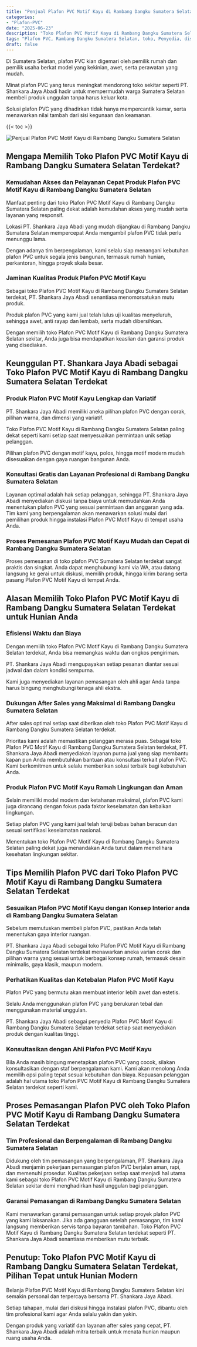 ```yaml
---
title: "Penjual Plafon PVC Motif Kayu di Rambang Dangku Sumatera Selatan"
categories: 
- "Plafon-PVC"
date: "2025-06-23"
description: "Toko Plafon PVC Motif Kayu di Rambang Dangku Sumatera Selatan untuk tempat tinggal, office, dan ritel. Material unggulan, variasi motif, warna modern, dengan layanan pemasangan dikerjakan oleh tenaga ahli berpengalaman serta jaminan resmi!|Servis penyediaan Plafon PVC Motif Kayu di Rambang Dangku Sumatera Selatan untuk kebutuhan hunian, office, maupun gerai, dengan material terbaik dan pemasangan oleh teknisi profesional serta garansi resmi.|Pilihan Plafon PVC Motif Kayu di Rambang Dangku Sumatera Selatan yang andal untuk rumah, kantor, serta ritel, bersama material unggulan dan penempatan oleh teknisi profesional serta jaminan resmi.|Distribusi Plafon PVC Motif Kayu di Rambang Dangku Sumatera Selatan untuk hunian, perkantoran, dan gerai, dengan plafon unggulan dan instalasi ditangani oleh tim ahli, lengkap beserta garansi resmi.}"
tags: "Plafon PVC, Rambang Dangku Sumatera Selatan, toko, Penyedia, distributor"
draft: false
---
```


Di Sumatera Selatan, plafon PVC kian digemari oleh pemilik rumah dan pemilik usaha berkat model yang kekinian, awet, serta perawatan yang mudah.

Minat plafon PVC yang terus meningkat mendorong toko sekitar seperti PT. Shankara Jaya Abadi hadir untuk mempermudah warga Sumatera Selatan membeli produk unggulan tanpa harus keluar kota.

Solusi plafon PVC yang dihadirkan tidak hanya mempercantik kamar, serta menawarkan nilai tambah dari sisi kegunaan dan keamanan.

{{< toc >}}

![Penjual Plafon PVC Motif Kayu di Rambang Dangku Sumatera Selatan](/images/Plafon-PVC/Penjual-Plafon-PVC-Motif-Kayu-di-Rambang-Dangku-Sumatera-Selatan.png)


## Mengapa Memilih Toko Plafon PVC Motif Kayu di Rambang Dangku Sumatera Selatan Terdekat?

### Kemudahan Akses dan Pelayanan Cepat Produk Plafon PVC Motif Kayu di Rambang Dangku Sumatera Selatan

Manfaat penting dari toko Plafon PVC Motif Kayu di Rambang Dangku Sumatera Selatan paling dekat adalah kemudahan akses yang mudah serta layanan yang responsif.

Lokasi PT. Shankara Jaya Abadi yang mudah dijangkau di Rambang Dangku Sumatera Selatan mempercepat Anda mengambil plafon PVC tidak perlu menunggu lama.

Dengan adanya tim berpengalaman, kami selalu siap menangani kebutuhan plafon PVC untuk segala jenis bangunan, termasuk rumah hunian, perkantoran, hingga proyek skala besar.

### Jaminan Kualitas Produk Plafon PVC Motif Kayu

Sebagai toko Plafon PVC Motif Kayu di Rambang Dangku Sumatera Selatan terdekat, PT. Shankara Jaya Abadi senantiasa menomorsatukan mutu produk.

Produk plafon PVC yang kami jual telah lulus uji kualitas menyeluruh, sehingga awet, anti rayap dan lembab, serta mudah dibersihkan.

Dengan memilih toko Plafon PVC Motif Kayu di Rambang Dangku Sumatera Selatan sekitar, Anda juga bisa mendapatkan keaslian dan garansi produk yang disediakan.

## Keunggulan PT. Shankara Jaya Abadi sebagai Toko Plafon PVC Motif Kayu di Rambang Dangku Sumatera Selatan Terdekat

### Produk Plafon PVC Motif Kayu Lengkap dan Variatif

PT. Shankara Jaya Abadi memiliki aneka pilihan plafon PVC dengan corak, pilihan warna, dan dimensi yang variatif.

Toko Plafon PVC Motif Kayu di Rambang Dangku Sumatera Selatan paling dekat seperti kami setiap saat menyesuaikan permintaan unik setiap pelanggan.

Pilihan plafon PVC dengan motif kayu, polos, hingga motif modern mudah disesuaikan dengan gaya ruangan bangunan Anda.

### Konsultasi Gratis dan Layanan Profesional di Rambang Dangku Sumatera Selatan

Layanan optimal adalah hak setiap pelanggan, sehingga PT. Shankara Jaya Abadi menyediakan diskusi tanpa biaya untuk memudahkan Anda menentukan plafon PVC yang sesuai permintaan dan anggaran yang ada. Tim kami yang berpengalaman akan menawarkan solusi mulai dari pemilihan produk hingga instalasi Plafon PVC Motif Kayu di tempat usaha Anda.

### Proses Pemesanan Plafon PVC Motif Kayu Mudah dan Cepat di Rambang Dangku Sumatera Selatan

Proses pemesanan di toko plafon PVC Sumatera Selatan terdekat sangat praktis dan singkat. Anda dapat menghubungi kami via WA, atau datang langsung ke gerai untuk diskusi, memilih produk, hingga kirim barang serta pasang Plafon PVC Motif Kayu di tempat Anda.

## Alasan Memilih Toko Plafon PVC Motif Kayu di Rambang Dangku Sumatera Selatan Terdekat untuk Hunian Anda

### Efisiensi Waktu dan Biaya

Dengan memilih toko Plafon PVC Motif Kayu di Rambang Dangku Sumatera Selatan terdekat, Anda bisa memangkas waktu dan ongkos pengiriman.

PT. Shankara Jaya Abadi mengupayakan setiap pesanan diantar sesuai jadwal dan dalam kondisi sempurna.

Kami juga menyediakan layanan pemasangan oleh ahli agar Anda tanpa harus bingung menghubungi tenaga ahli ekstra.

### Dukungan After Sales yang Maksimal di Rambang Dangku Sumatera Selatan

After sales optimal setiap saat diberikan oleh toko Plafon PVC Motif Kayu di Rambang Dangku Sumatera Selatan terdekat.

Prioritas kami adalah memastikan pelanggan merasa puas. Sebagai toko Plafon PVC Motif Kayu di Rambang Dangku Sumatera Selatan terdekat, PT. Shankara Jaya Abadi menyediakan layanan purna jual yang siap membantu kapan pun Anda membutuhkan bantuan atau konsultasi terkait plafon PVC. Kami berkomitmen untuk selalu memberikan solusi terbaik bagi kebutuhan Anda.

### Produk Plafon PVC Motif Kayu Ramah Lingkungan dan Aman

Selain memiliki model modern dan ketahanan maksimal, plafon PVC kami juga dirancang dengan fokus pada faktor keselamatan dan kebaikan lingkungan.

Setiap plafon PVC yang kami jual telah teruji bebas bahan beracun dan sesuai sertifikasi keselamatan nasional.

Menentukan toko Plafon PVC Motif Kayu di Rambang Dangku Sumatera Selatan paling dekat juga menandakan Anda turut dalam memelihara kesehatan lingkungan sekitar.

## Tips Memilih Plafon PVC dari Toko Plafon PVC Motif Kayu di Rambang Dangku Sumatera Selatan Terdekat

### Sesuaikan Plafon PVC Motif Kayu dengan Konsep Interior anda di Rambang Dangku Sumatera Selatan

Sebelum memutuskan membeli plafon PVC, pastikan Anda telah menentukan gaya interior ruangan.

PT. Shankara Jaya Abadi sebagai toko Plafon PVC Motif Kayu di Rambang Dangku Sumatera Selatan terdekat menawarkan aneka varian corak dan pilihan warna yang sesuai untuk berbagai konsep rumah, termasuk desain minimalis, gaya klasik, maupun modern.

### Perhatikan Kualitas dan Ketebalan Plafon PVC Motif Kayu

Plafon PVC yang bermutu akan membuat interior lebih awet dan estetis.

Selalu Anda menggunakan plafon PVC yang berukuran tebal dan menggunakan material unggulan.

PT. Shankara Jaya Abadi sebagai penyedia Plafon PVC Motif Kayu di Rambang Dangku Sumatera Selatan terdekat setiap saat menyediakan produk dengan kualitas tinggi.

### Konsultasikan dengan Ahli Plafon PVC Motif Kayu

Bila Anda masih bingung menetapkan plafon PVC yang cocok, silakan konsultasikan dengan staf berpengalaman kami. Kami akan menolong Anda memilih opsi paling tepat sesuai kebutuhan dan biaya. Kepuasan pelanggan adalah hal utama toko Plafon PVC Motif Kayu di Rambang Dangku Sumatera Selatan terdekat seperti kami.

## Proses Pemasangan Plafon PVC oleh Toko Plafon PVC Motif Kayu di Rambang Dangku Sumatera Selatan Terdekat

### Tim Profesional dan Berpengalaman di Rambang Dangku Sumatera Selatan

Didukung oleh tim pemasangan yang berpengalaman, PT. Shankara Jaya Abadi menjamin pekerjaan pemasangan plafon PVC berjalan aman, rapi, dan memenuhi prosedur. Kualitas pekerjaan setiap saat menjadi hal utama kami sebagai toko Plafon PVC Motif Kayu di Rambang Dangku Sumatera Selatan sekitar demi menghadirkan hasil unggulan bagi pelanggan.

### Garansi Pemasangan di Rambang Dangku Sumatera Selatan

Kami menawarkan garansi pemasangan untuk setiap proyek plafon PVC yang kami laksanakan. Jika ada gangguan setelah pemasangan, tim kami langsung memberikan servis tanpa bayaran tambahan. Toko Plafon PVC Motif Kayu di Rambang Dangku Sumatera Selatan terdekat seperti PT. Shankara Jaya Abadi senantiasa memberikan mutu terbaik.

## Penutup: Toko Plafon PVC Motif Kayu di Rambang Dangku Sumatera Selatan Terdekat, Pilihan Tepat untuk Hunian Modern

Belanja Plafon PVC Motif Kayu di Rambang Dangku Sumatera Selatan kini semakin personal dan terpercaya bersama PT. Shankara Jaya Abadi.

Setiap tahapan, mulai dari diskusi hingga instalasi plafon PVC, dibantu oleh tim profesional kami agar Anda selalu yakin dan yakin.

Dengan produk yang variatif dan layanan after sales yang cepat, PT. Shankara Jaya Abadi adalah mitra terbaik untuk menata hunian maupun ruang usaha Anda.